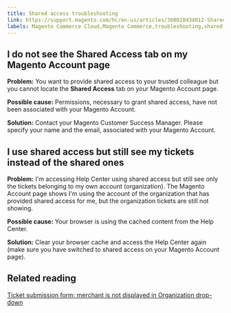 ```yaml
---
title: Shared access troubleshooting
link: https://support.magento.com/hc/en-us/articles/360020434012-Shared-access-troubleshooting
labels: Magento Commerce Cloud,Magento Commerce,troubleshooting,shared access
---
```


## I do not see the Shared Access tab on my Magento Account page

**Problem:** You want to provide shared access to your trusted colleague but you cannot locate the **Shared Access** tab on your Magento Account page.

**Possible cause:** Permissions, necessary to grant shared access, have not been associated with your Magento Account.

**Solution:** Contact your Magento Customer Success Manager. Please specify your name and the email, associated with your Magento Account.

## I use shared access but still see my tickets instead of the shared ones

**Problem:** I'm accessing Help Center using shared access but still see only the tickets belonging to my own account (organization). The Magento Account page shows I'm using the account of the organization that has provided shared access for me, but the organization tickets are still not showing.

**Possible cause:** Your browser is using the cached content from the Help Center.

**Solution:** Clear your browser cache and access the Help Center again (make sure you have switched to shared access on your Magento Account page).

## Related reading

[Ticket submission form: merchant is not displayed in Organization drop-down](https://support.magento.com/hc/en-us/articles/360043335371-Ticket-submission-form-merchant-is-not-displayed-in-Organization-drop-down)

